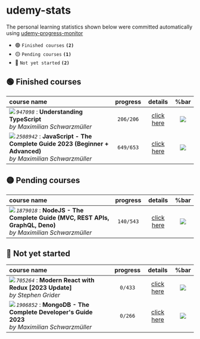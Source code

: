 # udemy-stats

The personal learning statistics shown below were committed automatically using [udemy-progress-monitor](https://github.com/smlkdev/udemy-progress-monitor)

- :green_circle: `Finished courses` **`(2)`**
- :yellow_circle: `Pending courses` **`(1)`**
- :red_circle: `Not yet started` **`(2)`**

## :green_circle: Finished courses
| course name | progress | details | %bar |
| :---------- | :------: | :-----: | :---------: |
| <img align="left" src="https://img-c.udemycdn.com/course/125_H/947098_02ec_2.jpg">  _`947098`_ : **Understanding TypeScript** <br> _by Maximilian Schwarzmüller_ | `206/206` | [click here](https://github.com/smlkdev/udemy-stats/tree/master/understanding-typescript__947098&#x2F;README.md) | ![](https://geps.dev/progress/100) |
| <img align="left" src="https://img-c.udemycdn.com/course/125_H/2508942_11d3_3.jpg">  _`2508942`_ : **JavaScript - The Complete Guide 2023 (Beginner + Advanced)** <br> _by Maximilian Schwarzmüller_ | `649/653` | [click here](https://github.com/smlkdev/udemy-stats/tree/master/javascript-the-complete-guide-2020-beginner-advanced__2508942&#x2F;README.md) | ![](https://geps.dev/progress/99) |

## :yellow_circle: Pending courses
| course name | progress | details | %bar |
| :---------- | :------: | :-----: | :---------: |
| <img align="left" src="https://img-c.udemycdn.com/course/125_H/1879018_95b6_3.jpg">  _`1879018`_ : **NodeJS - The Complete Guide (MVC, REST APIs, GraphQL, Deno)** <br> _by Maximilian Schwarzmüller_ | `140/543` | [click here](https://github.com/smlkdev/udemy-stats/tree/master/nodejs-the-complete-guide__1879018&#x2F;README.md) | ![](https://geps.dev/progress/26) |

## :red_circle: Not yet started
| course name | progress | details | %bar |
| :---------- | :------: | :-----: | :---------: |
| <img align="left" src="https://img-c.udemycdn.com/course/125_H/705264_caa9_13.jpg">  _`705264`_ : **Modern React with Redux [2023 Update]** <br> _by Stephen Grider_ | `0/433` | [click here](https://github.com/smlkdev/udemy-stats/tree/master/react-redux__705264&#x2F;README.md) | ![](https://geps.dev/progress/0) |
| <img align="left" src="https://img-c.udemycdn.com/course/125_H/1906852_93c6_2.jpg">  _`1906852`_ : **MongoDB - The Complete Developer&#39;s Guide 2023** <br> _by Maximilian Schwarzmüller_ | `0/266` | [click here](https://github.com/smlkdev/udemy-stats/tree/master/mongodb-the-complete-developers-guide__1906852&#x2F;README.md) | ![](https://geps.dev/progress/0) |

